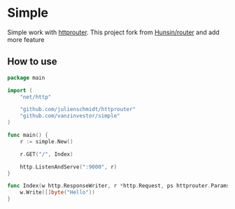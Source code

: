 # Simple

Simple work with [httprouter](https://github.com/julienschmidt/httprouter). This project fork from [Hunsin/router](https://gist.github.com/Hunsin/26b2021757e831554d4f59a52a5c9152) and add more feature

## How to use

```go
package main

import (
	"net/http"

	"github.com/julienschmidt/httprouter"
	"github.com/vanzinvestor/simple"
)

func main() {
	r := simple.New()

	r.GET("/", Index)

	http.ListenAndServe(":9000", r)
}

func Index(w http.ResponseWriter, r *http.Request, ps httprouter.Params) {
	w.Write([]byte("Hello"))
}
```
